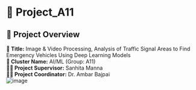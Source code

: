 # 🚦 Project_A11  

## 📌 Project Overview  

**📝 Title:** Image & Video Processing, Analysis of Traffic Signal Areas to Find Emergency Vehicles Using Deep Learning Models  
**📂 Cluster Name:** AI/ML (Group: A11)  
**👩‍🏫 Project Supervisor:** Sanhita Manna  
**👨‍🏫 Project Coordinator:** Dr. Ambar Bajpai  
![image](https://github.com/user-attachments/assets/9a41af40-6615-48c0-afaf-935b20404626)
